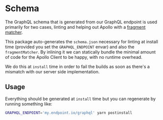 # Schema

The GraphQL schema that is generated from our GraphQL endpoint is used primarily
for two cases, linting and helping out Apollo with a
[fragment matcher](https://www.apollographql.com/docs/react/advanced/fragments.html#fragment-matcher).

This package auto-generates the `schema.json` necessary for linting at install
time (provided you set the `GRAPHQL_ENDPOINT` envar) and also the
`fragmentMatcher`. By inlining it we can statically bundle the minimal amount of
code for the Apollo Client to be happy, with no runtime overhead.

We do this at `install` time in order to fail the builds as soon as there's a
mismatch with our server side implementation.

## Usage

Everything should be generated at `install` time but you can regenerate by
running something like:

```bash
GRAPHQL_ENDPOINT='my.endpoint.io/graphql' yarn postinstall
```
